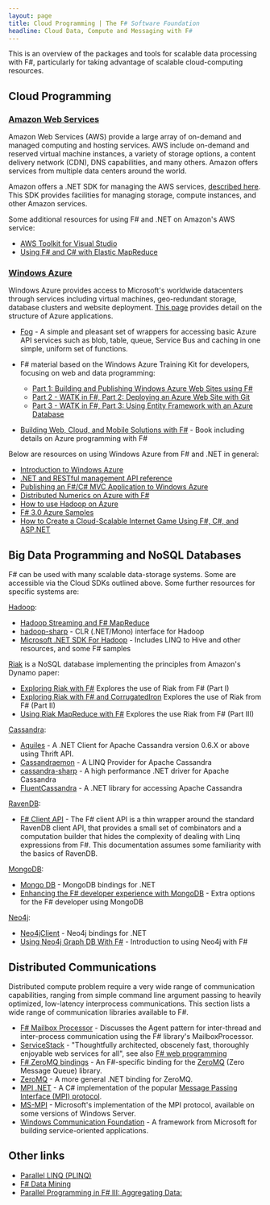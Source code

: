 ```yaml
---
layout: page
title: Cloud Programming | The F# Software Foundation
headline: Cloud Data, Compute and Messaging with F#
---
```


This is an overview of the packages and tools for scalable data processing with F#,
particularly for taking advantage of scalable cloud-computing resources.

## Cloud Programming

### [Amazon Web Services](http://aws.amazon.com)
Amazon Web Services (AWS) provide a large array of on-demand and managed computing and 
hosting services. AWS include on-demand and reserved virtual machine instances, 
a variety of storage options, a content delivery network (CDN), DNS capabilities, and many others. 
Amazon offers services from multiple data centers around the world.

Amazon offers a .NET SDK for managing the AWS services, 
[described here](http://aws.amazon.com/sdkfornet/). This SDK provides facilities for managing 
storage, compute instances, and other Amazon services.

Some additional resources for using F# and .NET on Amazon's AWS service:
 * [AWS Toolkit for Visual Studio](http://aws.amazon.com/visualstudio/)
 * [Using F# and C# with Elastic MapReduce](http://atbrox.com/2011/02/07/an-example-of-using-f-and-c-netmono-with-amazons-elastic-mapreduce-hadoop/)


### [Windows Azure](http://www.windowsazure.com/en-us/home/features/overview/)

Windows Azure provides access to  Microsoft's worldwide datacenters through services including 
virtual machines, geo-redundant storage, database clusters and website deployment.  [This page](http://www.windowsazure.com/en-us/develop/net/fundamentals/compute/) provides 
detail on the structure of Azure applications.

 * [Fog](http://dmohl.github.io/Fog/) - A simple and pleasant set of wrappers for accessing
   basic Azure API services such as blob, table, queue, Service Bus and caching in one simple, 
   uniform set of functions.

 * F# material based on the Windows Azure Training Kit for developers, focusing on web and data programming:
   * [Part 1: Building and Publishing Windows Azure Web Sites using F#](http://sireel-world.azurewebsites.net/sir-eel-visions/WATK-FS-Pt1)
   * [Part 2 - WATK in F#, Part 2: Deploying an Azure Web Site with Git](http://sireel-world.azurewebsites.net/sir-eel-visions/WATK-FS-Pt2)
   * [Part 3 - WATK in F#, Part 3: Using Entity Framework with an Azure Database](http://sireel-world.azurewebsites.net/sir-eel-visions/WATK-FS-Pt3)

 * [Building Web, Cloud, and Mobile Solutions with F#](http://www.amazon.com/Building-Cloud-Mobile-Solutions-ebook/dp/B00AANFL60) - Book including details on Azure programming with F#

Below are resources on using Windows Azure from F# and .NET in general:
 * [Introduction to Windows Azure](http://www.windowsazure.com/en-us/develop/net/fundamentals/intro-to-windows-azure/)
 * [.NET and RESTful management API reference](http://msdn.microsoft.com/en-us/library/windowsazure/ff800682.aspx)
 * [Publishing an F#/C# MVC Application to Windows Azure](http://msdn.microsoft.com/en-us/library/vstudio/jj865569.aspx) 
 * [Distributed Numerics on Azure with F#](http://blogs.msdn.com/b/cloudnumerics/archive/2012/01/16/cloud-numerics-example-distributed-numerics-on-azure-with-f.aspx)
 * [How to use Hadoop on Azure](http://www.windowsazure.com/en-us/develop/net/how-to-guides/hadoop/)
 * [F# 3.0 Azure Samples](http://fsharp3sample.codeplex.com/wikipage?Title=AzureSamples)
 * [How to Create a Cloud-Scalable Internet Game Using F#, C#, and ASP.NET](http://blogs.msdn.com/b/fsharpteam/archive/2013/02/05/learn-how-to-create-an-internet-game-using-f-c-and-asp-net.aspx)
   

## Big Data Programming and NoSQL Databases

F# can be used with many scalable data-storage systems. Some are accessible via the Cloud SDKs outlined above.
Some further resources for specific systems are:

[Hadoop](http://hadoop.apache.org/):

 * [Hadoop Streaming and F# MapReduce](http://blogs.msdn.com/b/carlnol/archive/2011/12/16/hadoop-streaming-and-f-mapreduce.aspx)
 * [hadoop-sharp](http://code.google.com/p/hadoop-sharp/) - CLR (.NET/Mono) interface for Hadoop 
 * [Microsoft .NET SDK For Hadoop](https://hadoopsdk.codeplex.com/) - Includes LINQ to Hive and other resources, and some F# samples

[Riak](http://en.wikipedia.org/wiki/Riak) is a NoSQL database implementing the principles from Amazon's Dynamo paper:
 * [Exploring Riak with F#](http://jyliao.blogspot.co.uk/2013/04/exploring-riak-with-f.html) Explores the use of Riak from F# (Part I)
 * [Exploring Riak with F# and CorrugatedIron](http://jyliao.blogspot.co.uk/2013/04/exploring-riak-with-f-and-corrugatediron.html) Explores the use of Riak from F# (Part II)
 * [Using Riak MapReduce with F#](http://jyliao.blogspot.com/2013/06/riak-mapreduce-with-f.html) Explores the use Riak from F# (Part III)

[Cassandra](http://cassandra.apache.org/):

 * [Aquiles](http://aquiles.codeplex.com/) - A .NET Client for Apache Cassandra version 0.6.X or above using Thrift API. 
 * [Cassandraemon](http://cassandraemon.codeplex.com/) - A LINQ Provider for Apache Cassandra
 * [cassandra-sharp](http://code.google.com/p/cassandra-sharp/) - A high performance .NET driver for Apache Cassandra
 * [FluentCassandra](https://github.com/managedfusion/fluentcassandra) - A .NET library for accessing Apache Cassandra

[RavenDB](http://ravendb.net/):

 * [F# Client API](http://ravendb.net/docs/client-api/fsharp) - The F# client API is a thin wrapper around the standard RavenDB client API, that provides a small set of combinators and a computation builder that hides the complexity of dealing with Linq expressions from F#. This documentation assumes some familiarity with the basics of RavenDB. 


[MongoDB](http://www.mongodb.org/):

 * [Mongo DB](http://www.mongodb.org/display/DOCS/CSharp+Language+Center) - MongoDB bindings for .NET
 * [Enhancing the F# developer experience with MongoDB](http://blog.mongodb.org/post/59584347005/enhancing-the-f-developer-experience-with-mongodb) - Extra options for the F# developer using MongoDB

[Neo4j](http://www.neo4j.org/):

 * [Neo4jClient](http://hg.readify.net/neo4jclient/wiki/Home) - Neo4j bindings for .NET
 * [Using Neo4j Graph DB With F#](http://sergeytihon.wordpress.com/2013/03/27/using-neo4j-graph-db-with-f/) - Introduction to using Neo4j with F#


## Distributed Communications

Distributed compute problem require a very wide range of communication capabilities, ranging
from simple command line argument passing to heavily optimized, low-latency interprocess
communications. This section lists a wide range of communication libraries available to F#.

 * [F# Mailbox Processor](http://blogs.msdn.com/b/dsyme/archive/2010/02/15/async-and-parallel-design-patterns-in-f-part-3-agents.aspx) - Discusses the Agent pattern for inter-thread and inter-process communication using the F# library's MailboxProcessor. 
 * [ServiceStack](http://www.servicestack.net/) - "Thoughtfully architected, obscenely fast, thoroughly enjoyable web services for all", see also [F# web programming](http://fsharp.org/webstacks/index.html)
 * [F# ZeroMQ bindings](https://github.com/pblasucci/fs-zmq) - An F#-specific binding for the [ZeroMQ](http://www.zeromq.org) (Zero Message Queue) library.
 * [ZeroMQ](http://www.zeromq.org/bindings:clr) - A more general .NET binding for ZeroMQ.
 * [MPI .NET](http://osl.iu.edu/research/mpi.net/) - A C# implementation of the popular [Message Passing Interface (MPI) protocol](http://en.wikipedia.org/wiki/Message_Passing_Interface).  
 * [MS-MPI](http://msdn.microsoft.com/en-us/library/bb524831.aspx) - Microsoft's implementation of the MPI protocol, available on some versions of Windows Server.
 * [Windows Communication Foundation](http://msdn.microsoft.com/en-us/library/dd456779.aspx) - A framework from Microsoft for building service-oriented applications.


## Other links

 * [Parallel LINQ (PLINQ)](http://msdn.microsoft.com/en-us/library/dd460688.aspx)
 * [F# Data Mining](http://fdatamining.blogspot.com/2010/05/why-f-is-language-for-data-mining.html)
 * [Parallel Programming in F# III: Aggregating Data:](http://tomasp.net/blog/fsharp-parallel-aggregate.aspx)
